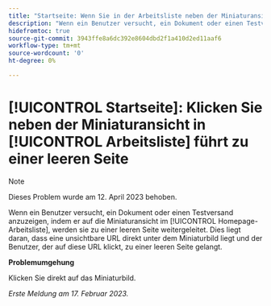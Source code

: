 ```yaml
---
title: "Startseite: Wenn Sie in der Arbeitsliste neben der Miniaturansicht klicken, wird eine leere Seite angezeigt."
description: "Wenn ein Benutzer versucht, ein Dokument oder einen Testversand durch Klicken auf die Miniaturansicht in der Arbeitsliste der Startseite anzuzeigen, wird er zu einer leeren Seite geleitet. Dies liegt daran, dass eine unsichtbare URL direkt unter dem Miniaturbild liegt und der Benutzer, der auf diese URL klickt, zu einer leeren Seite gelangt."
hidefromtoc: true
source-git-commit: 3943ffe8a6dc392e8604dbd2f1a410d2ed11aaf6
workflow-type: tm+mt
source-wordcount: '0'
ht-degree: 0%

---
```



# [!UICONTROL Startseite]: Klicken Sie neben der Miniaturansicht in [!UICONTROL Arbeitsliste] führt zu einer leeren Seite

>[!NOTE]
>
>Dieses Problem wurde am 12. April 2023 behoben.

Wenn ein Benutzer versucht, ein Dokument oder einen Testversand anzuzeigen, indem er auf die Miniaturansicht im [!UICONTROL Homepage-Arbeitsliste], werden sie zu einer leeren Seite weitergeleitet. Dies liegt daran, dass eine unsichtbare URL direkt unter dem Miniaturbild liegt und der Benutzer, der auf diese URL klickt, zu einer leeren Seite gelangt.

**Problemumgehung**

Klicken Sie direkt auf das Miniaturbild.

_Erste Meldung am 17. Februar 2023._

